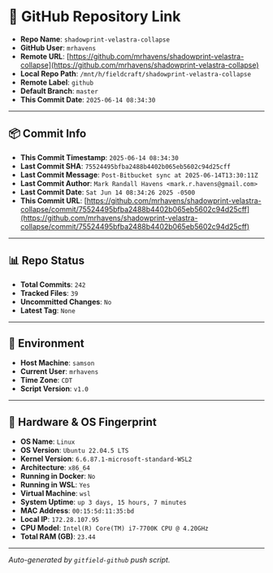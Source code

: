 # 🔗 GitHub Repository Link

- **Repo Name**: `shadowprint-velastra-collapse`
- **GitHub User**: `mrhavens`
- **Remote URL**: [https://github.com/mrhavens/shadowprint-velastra-collapse](https://github.com/mrhavens/shadowprint-velastra-collapse)
- **Local Repo Path**: `/mnt/h/fieldcraft/shadowprint-velastra-collapse`
- **Remote Label**: `github`
- **Default Branch**: `master`
- **This Commit Date**: `2025-06-14 08:34:30`

---

## 📦 Commit Info

- **This Commit Timestamp**: `2025-06-14 08:34:30`
- **Last Commit SHA**: `75524495bfba2488b4402b065eb5602c94d25cff`
- **Last Commit Message**: `Post-Bitbucket sync at 2025-06-14T13:30:11Z`
- **Last Commit Author**: `Mark Randall Havens <mark.r.havens@gmail.com>`
- **Last Commit Date**: `Sat Jun 14 08:34:26 2025 -0500`
- **This Commit URL**: [https://github.com/mrhavens/shadowprint-velastra-collapse/commit/75524495bfba2488b4402b065eb5602c94d25cff](https://github.com/mrhavens/shadowprint-velastra-collapse/commit/75524495bfba2488b4402b065eb5602c94d25cff)

---

## 📊 Repo Status

- **Total Commits**: `242`
- **Tracked Files**: `39`
- **Uncommitted Changes**: `No`
- **Latest Tag**: `None`

---

## 🧭 Environment

- **Host Machine**: `samson`
- **Current User**: `mrhavens`
- **Time Zone**: `CDT`
- **Script Version**: `v1.0`

---

## 🧬 Hardware & OS Fingerprint

- **OS Name**: `Linux`
- **OS Version**: `Ubuntu 22.04.5 LTS`
- **Kernel Version**: `6.6.87.1-microsoft-standard-WSL2`
- **Architecture**: `x86_64`
- **Running in Docker**: `No`
- **Running in WSL**: `Yes`
- **Virtual Machine**: `wsl`
- **System Uptime**: `up 3 days, 15 hours, 7 minutes`
- **MAC Address**: `00:15:5d:11:35:bd`
- **Local IP**: `172.28.107.95`
- **CPU Model**: `Intel(R) Core(TM) i7-7700K CPU @ 4.20GHz`
- **Total RAM (GB)**: `23.44`

---

_Auto-generated by `gitfield-github` push script._
